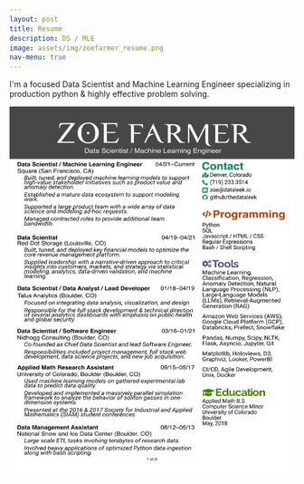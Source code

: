 ```yaml
---
layout: post
title: Resume
description: DS / MLE
image: assets/img/zoefarmer_resume.png
nav-menu: true
---
```


I'm a focused Data Scientist and Machine Learning Engineer specializing in production python & highly effective problem solving.

<img src="assets/img/zoefarmer_resume.png" />